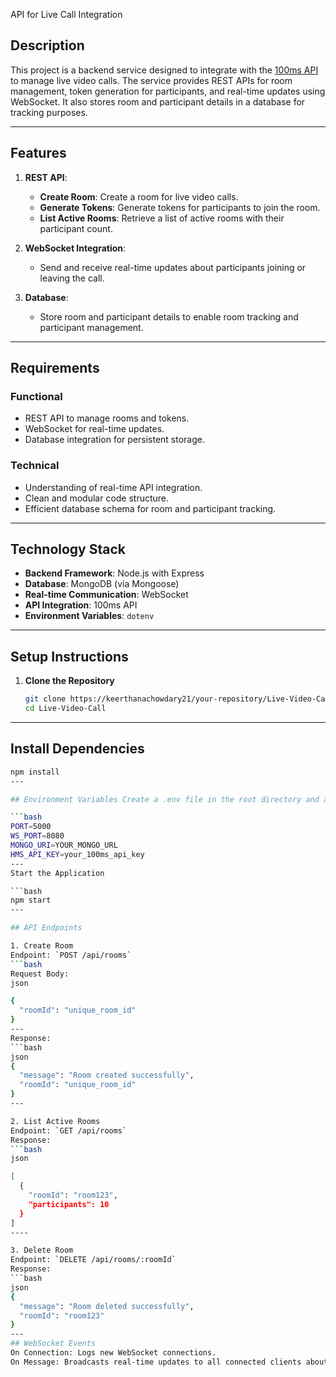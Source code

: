 API for Live Call Integration

## Description
This project is a backend service designed to integrate with the [100ms API](https://www.100ms.live/docs) to manage live video calls. The service provides REST APIs for room management, token generation for participants, and real-time updates using WebSocket. It also stores room and participant details in a database for tracking purposes.

---

## Features
1. **REST API**:
   - **Create Room**: Create a room for live video calls.
   - **Generate Tokens**: Generate tokens for participants to join the room.
   - **List Active Rooms**: Retrieve a list of active rooms with their participant count.

2. **WebSocket Integration**:
   - Send and receive real-time updates about participants joining or leaving the call.

3. **Database**:
   - Store room and participant details to enable room tracking and participant management.

---

## Requirements
### Functional
- REST API to manage rooms and tokens.
- WebSocket for real-time updates.
- Database integration for persistent storage.

### Technical
- Understanding of real-time API integration.
- Clean and modular code structure.
- Efficient database schema for room and participant tracking.

---

## Technology Stack
- **Backend Framework**: Node.js with Express
- **Database**: MongoDB (via Mongoose)
- **Real-time Communication**: WebSocket
- **API Integration**: 100ms API
- **Environment Variables**: `dotenv`

---

## Setup Instructions

1. **Clone the Repository**
   ```bash
   git clone https://keerthanachowdary21/your-repository/Live-Video-Call.git
   cd Live-Video-Call
---

## Install Dependencies

```bash
npm install
---

## Environment Variables Create a .env file in the root directory and add the following:

```bash
PORT=5000
WS_PORT=8080
MONGO_URI=YOUR_MONGO_URL
HMS_API_KEY=your_100ms_api_key
---
Start the Application

```bash
npm start
---

## API Endpoints

1. Create Room
Endpoint: `POST /api/rooms`
```bash
Request Body:
json

{
  "roomId": "unique_room_id"
}
---
Response:
```bash
json
{
  "message": "Room created successfully",
  "roomId": "unique_room_id"
}
---

2. List Active Rooms
Endpoint: `GET /api/rooms`
Response:
```bash
json

[
  {
    "roomId": "room123",
    "participants": 10
  }
]
----

3. Delete Room
Endpoint: `DELETE /api/rooms/:roomId`
Response:
```bash
json
{
  "message": "Room deleted successfully",
  "roomId": "room123"
}
---
## WebSocket Events
On Connection: Logs new WebSocket connections.
On Message: Broadcasts real-time updates to all connected clients about participant changes.

